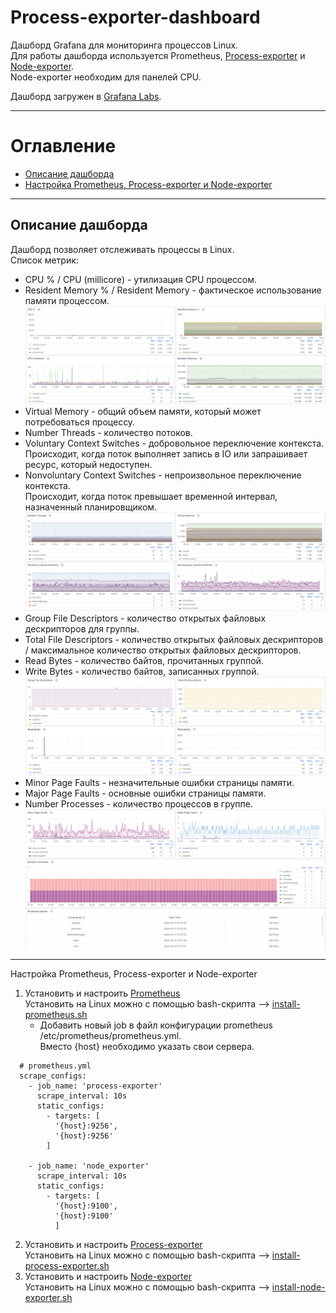 # Process-exporter-dashboard
Дашборд Grafana для мониторинга процессов Linux.  
Для работы дашборда используется Prometheus, [Process-exporter](https://github.com/ncabatoff/process-exporter)
и [Node-exporter](https://github.com/prometheus/node_exporter).  
Node-exporter необходим для панелей CPU.

Дашборд загружен в [Grafana Labs](https://grafana.com/grafana/dashboards/22161-process-exporter-dashboard/).

---
# Оглавление
* [Описание дашборда](#dashboardDescription)
* [Настройка Prometheus, Process-exporter и Node-exporter](#settings)

---
## Описание дашборда <a id="dashboardDescription"></a>
Дашборд позволяет отслеживать процессы в Linux.  
Список метрик:
* CPU % / CPU (millicore) - утилизация CPU процессом.  
* Resident Memory % / Resident Memory - фактическое использование памяти процессом.
  ![Summary - гифка](https://raw.githubusercontent.com/promokk/process-exporter-dashboard/main/data/CPU_Memory.png)
* Virtual Memory - общий объем памяти, который может потребоваться процессу.  
* Number Threads - количество потоков.  
* Voluntary Context Switches - добровольное переключение контекста.  
  Происходит, когда поток выполняет запись в IO или запрашивает ресурс, который недоступен.  
* Nonvoluntary Context Switches - непроизвольное переключение контекста.  
  Происходит, когда поток превышает временной интервал, назначенный планировщиком.
  ![Summary - гифка](https://raw.githubusercontent.com/promokk/process-exporter-dashboard/main/data/Context.png)
* Group File Descriptors - количество открытых файловых дескрипторов для группы.  
* Total File Descriptors - 
  количество открытых файловых дескрипторов / максимальное количество открытых файловых дескрипторов.  
* Read Bytes - количество байтов, прочитанных группой.  
* Write Bytes - количество байтов, записанных группой.
  ![Summary - гифка](https://raw.githubusercontent.com/promokk/process-exporter-dashboard/main/data/File_Descriptors.png)
* Minor Page Faults - незначительные ошибки страницы памяти.  
* Major Page Faults - основные ошибки страницы памяти.  
* Number Processes - количество процессов в группе.
  ![Summary - гифка](https://raw.githubusercontent.com/promokk/process-exporter-dashboard/main/data/Page_Faults.png)

---
Настройка Prometheus, Process-exporter и Node-exporter <a id="settings"></a>
1. Установить и настроить [Prometheus](https://prometheus.io/docs/prometheus/latest/getting_started/)  
   Установить на Linux можно с помощью bash-скрипта -->
   [install-prometheus.sh](https://github.com/promokk/bash-scripts/blob/main/install-scripts/install-prometheus.sh)
    * Добавить новый job в файл конфигурации prometheus /etc/prometheus/prometheus.yml.  
      Вместо {host} необходимо указать свои сервера.

~~~shell
  # prometheus.yml
  scrape_configs:
    - job_name: 'process-exporter'
      scrape_interval: 10s
      static_configs:
        - targets: [
          '{host}:9256',
          '{host}:9256'
        ]
        
    - job_name: 'node_exporter'
      scrape_interval: 10s
      static_configs:
        - targets: [
          '{host}:9100',
          '{host}:9100'
          ]
 ~~~

2. Установить и настроить [Process-exporter](https://github.com/ncabatoff/process-exporter?tab=readme-ov-file)  
   Установить на Linux можно с помощью bash-скрипта -->
   [install-process-exporter.sh](https://github.com/promokk/bash-scripts/blob/main/install-scripts/install-process-exporter.sh)
3. Установить и настроить [Node-exporter](https://github.com/prometheus/node_exporter)  
   Установить на Linux можно с помощью bash-скрипта -->
   [install-node-exporter.sh](https://github.com/promokk/bash-scripts/blob/main/install-scripts/install-node-exporter.sh)
